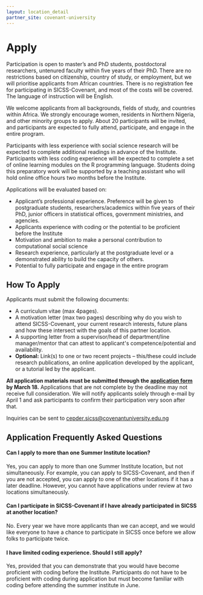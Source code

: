 ```yaml
---
layout: location_detail
partner_site: covenant-university
---
```


# Apply



Participation is open to master’s and PhD students, postdoctoral researchers, untenured faculty within five years of their PhD. There are no restrictions based on citizenship, country of study, or employment, but we will prioritise applicants from African countries. There is no registration fee for participating in SICSS-Covenant, and most of the costs will be covered. The language of instruction will be English.

We welcome applicants from all backgrounds, fields of study, and countries within Africa. We strongly encourage women, residents in Northern Nigeria, and other minority groups to apply. About 20 participants will be invited, and participants are expected to fully attend, participate, and engage in the entire program.

Participants with less experience with social science research will be expected to complete additional readings in advance of the Institute. Participants with less coding experience will be expected to complete a set of online learning modules on the R programming language. Students doing this preparatory work will be supported by a teaching assistant who will hold online office hours two months before the Institute.

Applications will be evaluated based on: 
-	Applicant’s professional experience. Preference will be given to postgraduate students, researchers/academics within five years of their PhD, junior officers in statistical offices, government ministries, and agencies.
-	Applicants experience with coding or the potential to be proficient before the Institute
-	Motivation and ambition to make a personal contribution to computational social science
-	Research experience, particularly at the postgraduate level or a demonstrated ability to build the capacity of others.
-	Potential to fully participate and engage in the entire program


## How To Apply

Applicants must submit the following documents:

-	A curriculum vitae (max 4pages).
-	A motivation letter (max two pages) describing why do you wish to attend SICSS-Covenant, your current research interests, future plans and how these intersect with the goals of this partner location.
-	A supporting letter from a supervisor/head of department/line manager/mentor that can attest to applicant's competence/potential and availability.
-	**Optional:** Link(s) to one or two recent projects – this/these could include research publications, an online application developed by the applicant, or a tutorial led by the applicant.

**All application materials must be submitted through the [application form]() by March 18.** Applications that are not complete by the deadline may not receive full consideration. We will notify applicants solely through e-mail by April 1 and ask participants to confirm their participation very soon after that.

Inquiries can be sent to cepder.sicss@covenantuniversity.edu.ng

## Application Frequently Asked Questions

#### Can I apply to more than one Summer Institute location?

Yes, you can apply to more than one Summer Institute location, but not simultaneously. For example, you can apply to SICSS-Covenant, and then if you are not accepted, you can apply to one of the other locations if it has a later deadline. However, you cannot have applications under review at two locations simultaneously.

#### Can I participate in SICSS-Covenant if I have already participated in SICSS at another location?

No. Every year we have more applicants than we can accept, and we would like everyone to have a chance to participate in SICSS once before we allow folks to participate twice.

#### I have limited coding experience. Should I still apply?

Yes, provided that you can demonstrate that you would have become proficient with coding before the Institute. Participants do not have to be proficient with coding during application but must become familiar with coding before attending the summer institute in June.
